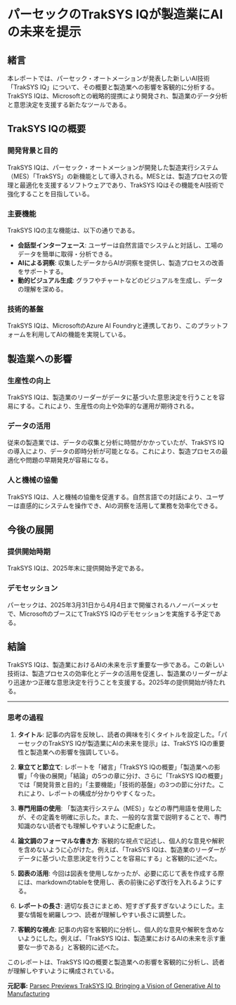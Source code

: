 # パーセックのTrakSYS IQが製造業にAIの未来を提示

## 緒言

本レポートでは、パーセック・オートメーションが発表した新しいAI技術「TrakSYS IQ」について、その概要と製造業への影響を客観的に分析する。TrakSYS IQは、Microsoftとの戦略的提携により開発され、製造業のデータ分析と意思決定を支援する新たなツールである。

## TrakSYS IQの概要

### 開発背景と目的

TrakSYS IQは、パーセック・オートメーションが開発した製造実行システム（MES）「TrakSYS」の新機能として導入される。MESとは、製造プロセスの管理と最適化を支援するソフトウェアであり、TrakSYS IQはその機能をAI技術で強化することを目指している。

### 主要機能

TrakSYS IQの主な機能は、以下の通りである。

- **会話型インターフェース**: ユーザーは自然言語でシステムと対話し、工場のデータを簡単に取得・分析できる。
- **AIによる洞察**: 収集したデータからAIが洞察を提供し、製造プロセスの改善をサポートする。
- **動的ビジュアル生成**: グラフやチャートなどのビジュアルを生成し、データの理解を深める。

### 技術的基盤

TrakSYS IQは、MicrosoftのAzure AI Foundryと連携しており、このプラットフォームを利用してAIの機能を実現している。

## 製造業への影響

### 生産性の向上

TrakSYS IQは、製造業のリーダーがデータに基づいた意思決定を行うことを容易にする。これにより、生産性の向上や効率的な運用が期待される。

### データの活用

従来の製造業では、データの収集と分析に時間がかかっていたが、TrakSYS IQの導入により、データの即時分析が可能となる。これにより、製造プロセスの最適化や問題の早期発見が容易になる。

### 人と機械の協働

TrakSYS IQは、人と機械の協働を促進する。自然言語での対話により、ユーザーは直感的にシステムを操作でき、AIの洞察を活用して業務を効率化できる。

## 今後の展開

### 提供開始時期

TrakSYS IQは、2025年末に提供開始予定である。

### デモセッション

パーセックは、2025年3月31日から4月4日まで開催されるハノーバーメッセで、MicrosoftのブースにてTrakSYS IQのデモセッションを実施する予定である。

## 結論

TrakSYS IQは、製造業におけるAIの未来を示す重要な一歩である。この新しい技術は、製造プロセスの効率化とデータの活用を促進し、製造業のリーダーがより迅速かつ正確な意思決定を行うことを支援する。2025年の提供開始が待たれる。

---

### 思考の過程

1. **タイトル**: 記事の内容を反映し、読者の興味を引くタイトルを設定した。「パーセックのTrakSYS IQが製造業にAIの未来を提示」は、TrakSYS IQの重要性と製造業への影響を強調している。

2. **章立てと節立て**: レポートを「緒言」「TrakSYS IQの概要」「製造業への影響」「今後の展開」「結論」の5つの章に分け、さらに「TrakSYS IQの概要」では「開発背景と目的」「主要機能」「技術的基盤」の3つの節に分けた。これにより、レポートの構成が分かりやすくなった。

3. **専門用語の使用**: 「製造実行システム（MES）」などの専門用語を使用したが、その定義を明確に示した。また、一般的な言葉で説明することで、専門知識のない読者でも理解しやすいように配慮した。

4. **論文調のフォーマルな書き方**: 客観的な視点で記述し、個人的な意見や解釈を含めないように心がけた。例えば、「TrakSYS IQは、製造業のリーダーがデータに基づいた意思決定を行うことを容易にする」と客観的に述べた。

5. **図表の活用**: 今回は図表を使用しなかったが、必要に応じて表を作成する際には、markdownのtableを使用し、表の前後に必ず改行を入れるようにする。

6. **レポートの長さ**: 適切な長さにまとめ、短すぎず長すぎないようにした。主要な情報を網羅しつつ、読者が理解しやすい長さに調整した。

7. **客観的な視点**: 記事の内容を客観的に分析し、個人的な意見や解釈を含めないようにした。例えば、「TrakSYS IQは、製造業におけるAIの未来を示す重要な一歩である」と客観的に述べた。

このレポートは、TrakSYS IQの概要と製造業への影響を客観的に分析し、読者が理解しやすいように構成されている。

**元記事:** [Parsec Previews TrakSYS IQ, Bringing a Vision of Generative AI to Manufacturing](https://www.businesswire.com/news/home/20250331828290/en/Parsec-Previews-TrakSYS-IQ-Bringing-a-Vision-of-Generative-AI-to-Manufacturing)